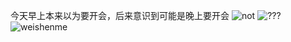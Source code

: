 今天早上本来以为要开会，后来意识到可能是晚上要开会
![not](https://img-blog.csdnimg.cn/img_convert/966696998ff40c957717c61bc54e8a4b.png)
![???](https://bkimg.cdn.bcebos.com/pic/d009b3de9c82d158ccbf98bc1b430ed8bc3eb135e42e?x-bce-process=image/resize,m_lfit,w_440,limit_1/format,f_auto)
![weishenme](https://img2.baidu.com/it/u=1798417588,3585120280&fm=253&fmt=auto&app=138&f=JPEG?w=1200&h=500)
